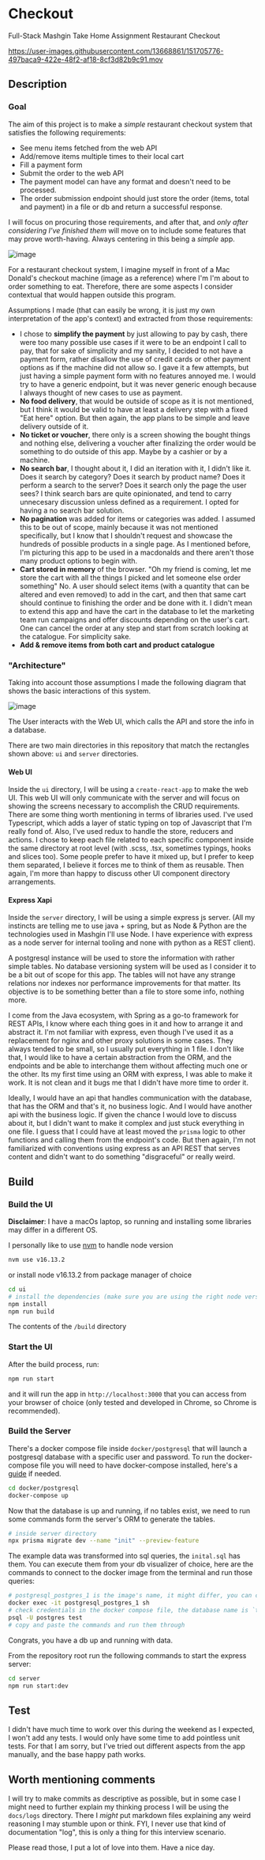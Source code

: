 # Checkout

Full-Stack Mashgin Take Home Assignment Restaurant Checkout


https://user-images.githubusercontent.com/13668861/151705776-497baca9-422e-48f2-af18-8cf3d82b9c91.mov


## Description

### Goal

The aim of this project is to make a *simple* restaurant checkout system that satisfies the following requirements:

- See menu items fetched from the web API
- Add/remove items multiple times to their local cart
- Fill a payment form
- Submit the order to the web API 
- The payment model can have any format and doesn't need to be processed.
- The order submission endpoint should just store the order (items, total and payment) in a file
  or db and return a successful response.

I will focus on procuring those requirements, and after that, and *only after considering I've finished them* will 
move on to include some features that may prove worth-having. Always centering in this being a *simple* app.


![image](https://user-images.githubusercontent.com/13668861/151718282-25705adb-5d76-435e-80b7-58ec170ce555.png)

For a restaurant checkout system, I imagine myself in front of a Mac Donald's checkout machine (image as a reference) where I'm
I'm about to order something to eat. Therefore, there are some aspects I consider contextual that would happen outside this program.

Assumptions I made (that can easily be wrong, it is just my own interpretation of the app's context) and extracted from those requirements:

- I chose to **simplify the payment** by just allowing to pay by cash, there were too many possible use cases if it were to be an endpoint I call to pay,
that for sake of simplicity and my sanity, I decided to not have a payment form, rather disallow the use of credit cards or other payment options as if the
machine did not allow so. I gave it a few attempts, but just having a simple payment form with no features annoyed me. I would try to have a generic endpoint,
but it was never generic enough because I always thought of new cases to use as payment.
- **No food delivery**, that would be outside of scope as it is not mentioned, but I think it would be valid to have at least a delivery step with a
fixed "Eat here" option. But then again, the app plans to be simple and leave delivery outside of it.
- **No ticket or voucher**, there only is a screen showing the bought things and nothing else, delivering a voucher after finalizing the order would be something 
to do outside of this app. Maybe by a cashier or by a machine.
- **No search bar**, I thought about it, I did an iteration with it, I didn't like it. Does it search by category? Does it search by product name? Does it 
perform a search to the server? Does it search only the page the user sees? I think search bars are quite opinionated, and tend to carry unnecesary discussion
unless defined as a requirement. I opted for having a no search bar solution.
- **No pagination** was added for items or categories was added. I assumed this to be out of scope, mainly because it was not mentioned specifically, but I
know that I shouldn't request and showcase the hundreds of possible products in a single page. As I mentioned before, I'm picturing this app to be used in a 
macdonalds and there aren't those many product options to begin with.
- **Cart stored in memory** of the browser. "Oh my friend is coming, let me store the cart with all the things I picked and let someone else order something" No.
A user should select items (with a quantity that can be altered and even removed) to add in the cart, and then that same cart should continue to finishing the
order and be done with it. I didn't mean to extend this app and have the cart in the database to let the marketing team run campaigns and offer discounts
depending on the user's cart. One can cancel the order at any step and start from scratch looking at the catalogue. For simplicity sake.
- **Add & remove items from both cart and product catalogue**

### "Architecture"

Taking into account those assumptions I made the following diagram that shows the basic interactions of this system. 

![image](https://user-images.githubusercontent.com/13668861/151718124-8160a0da-8fe5-4138-acd1-aeadcab36a86.png)

The User interacts with the Web UI, which calls the API and store the info in a database.

There are two main directories in this repository that match the rectangles shown above: `ui` and `server` directories. 

#### Web UI

Inside the `ui` directory, I will be using a `create-react-app` to make the web UI. This web UI will only communicate with
the server and will focus on showing the screens necessary to accomplish the CRUD requirements. There are some thing worth mentioning in terms of libraries used.
I've used Typescript, which adds a layer of static typing on top of Javascript that I'm really fond of. Also, I've used redux to handle the store, reducers and 
actions. I chose to keep each file related to each specific component inside the same directory at root level (with .scss, .tsx, sometimes typings, hooks and
slices too). Some people prefer to have it mixed up, but I prefer to keep them separated, I believe it forces me to think of them as reusable. Then again, I'm 
more than happy to discuss other UI component directory arrangements.

#### Express Xapi

Inside the `server` directory, I will be using a simple express js server. (All my instincts are telling me to use java + spring, but as Node & Python are the technologies used in Mashgin I'll use Node. I have experience with express
as a node server for internal tooling and none with python as a REST client). 

A postgresql instance will be used to store the information with rather simple tables. No database versioning system will be
used as I consider it to be a bit out of scope for this app. The tables will not have any strange relations nor indexes nor
performance improvements for that matter. Its objective is to be something better than a file to store some info, nothing more.

I come from the Java ecosystem, with Spring as a go-to framework for REST APIs, I know where each thing goes in it and how to arrange it and abstract it.
I'm not familiar with express, even though I've used it as a replacement for nginx and other proxy solutions in some cases. They always tended to be small,
so I usually put everything in 1 file. I don't like that, I would like to have a certain abstraction from the ORM, and the endpoints and be able to interchange
them without affecting much one or the other. Its my first time using an ORM with express, I was able to make it work. It is not clean and it bugs me that I didn't have more time to order it.

Ideally, I would have an api that handles communication with the database, that has the ORM and that's it, no business logic. And I would have another api with the business logic.
If given the chance I would love to discuss about it, but I didn't want to make it complex and just stuck everything in one file. I guess that I could have at least moved the `prisma` logic to other functions and calling them from the endpoint's code. But then again, I'm not familiarized with conventions using express
as an API REST that serves content and didn't want to do something "disgraceful" or really weird.

## Build

### Build the UI

**Disclaimer**: I have a macOs laptop, so running and installing some libraries may differ in a different OS.

I personally like to use [nvm](https://github.com/nvm-sh/nvm) to handle node version

```bash
nvm use v16.13.2
```

or install node v16.13.2 from package manager of choice

``` bash
cd ui
# install the dependencies (make sure you are using the right node version)
npm install
npm run build 
```
The contents of the `/build` directory

### Start the UI

After the build process, run: 
```bash
npm run start
```
and it will run the app in `http://localhost:3000` that you can access from your browser of choice 
(only tested and developed in Chrome, so Chrome is recommended).

### Build the Server

There's a docker compose file inside `docker/postgresql` that will launch a postgresql database with a specific user and password.
To run the docker-compose file you will need to have docker-compose installed, here's a [guide](https://docs.docker.com/compose/install/) if needed.

```bash
cd docker/postgresql
docker-compose up
```

Now that the database is up and running, if no tables exist, we need to run some commands form the server's ORM to generate the tables.

```bash
# inside server directory
npx prisma migrate dev --name "init" --preview-feature
```

The example data was transformed into sql queries, the `inital.sql` has them. You can execute them from your db visualizer of choice,
here are the commands to connect to the docker image from the terminal and run those queries:

```bash
# postgresql_postgres_1 is the image's name, it might differ, you can check running docker instances with `docker ps`
docker exec -it postgresql_postgres_1 sh
# check credentials in the docker compose file, the database name is `test`
psql -U postgres test
# copy and paste the commands and run them through
```

Congrats, you have a db up and running with data.

From the repository root run the following commands to start the express server:

```bash
cd server
npm run start:dev
```

## Test

I didn't have much time to work over this during the weekend as I expected, I won't add any tests. I would only have some time to add
pointless unit tests. For that I am sorry, but I've tried out different aspects from the app manually, and the base happy path works.

## Worth mentioning comments

I will try to make commits as descriptive as possible, but in some case I might need to further explain my thinking 
process I will be using the `docs/logs` directory. There I *might* put markdown files explaining any weird reasoning I 
may stumble upon or think. FYI, I never use that kind of documentation "log", this is only a thing for this interview scenario.

Please read those, I put a lot of love into them. Have a nice day.
